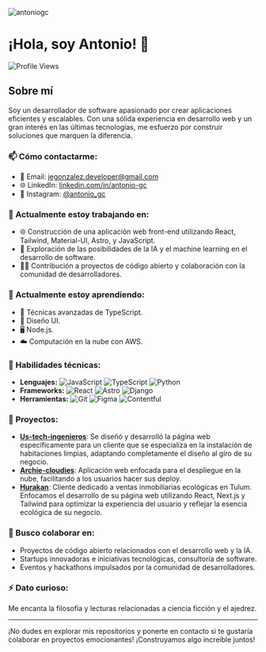 

![antoniogc](https://github.com/Antonio-GC/Antonio-GC/assets/46658342/94207dc4-12e4-4f11-b4cc-16801e5f28d8)

# ¡Hola, soy Antonio! 👋

![Profile Views](https://komarev.com/ghpvc/?username=Antonio-GC&color=blue)

## Sobre mí

Soy un desarrollador de software apasionado por crear aplicaciones eficientes y escalables. Con una sólida experiencia en desarrollo web y un gran interés en las últimas tecnologías, me esfuerzo por construir soluciones que marquen la diferencia.

### 📫 Cómo contactarme:
- 📧 Email: [jegonzalez.developer@gmail.com](mailto:jegonzalez.developer@gmail.com)
- 🌐 LinkedIn: [linkedin.com/in/antonio-gc](https://linkedin.com/in/antonio-gc)
- 📸 Instagram: [@antonio_gc](https://instagram.com/antonio_gc)

### 🔭 Actualmente estoy trabajando en:
- 🌐 Construcción de una aplicación web front-end utilizando React, Tailwind, Material-UI, Astro, y JavaScript.
- 🤖 Exploración de las posibilidades de la IA y el machine learning en el desarrollo de software.
- 👨‍💻 Contribución a proyectos de código abierto y colaboración con la comunidad de desarrolladores.

### 🌱 Actualmente estoy aprendiendo:
- 📘 Técnicas avanzadas de TypeScript.
- 🎨 Diseño UI.
- 🖥️ Node.js.
- ☁️ Computación en la nube con AWS.

### 💼 Habilidades técnicas:
- **Lenguajes:** ![JavaScript](https://img.shields.io/badge/-JavaScript-black?style=flat-square&logo=javascript) ![TypeScript](https://img.shields.io/badge/-TypeScript-blue?style=flat-square&logo=typescript) ![Python](https://img.shields.io/badge/-Python-yellow?style=flat-square&logo=python)
- **Frameworks:** ![React](https://img.shields.io/badge/-React-black?style=flat-square&logo=react) ![Astro](https://img.shields.io/badge/-Astro-black?style=flat-square&logo=astro) ![Django](https://img.shields.io/badge/-Django-green?style=flat-square&logo=django)
- **Herramientas:** ![Git](https://img.shields.io/badge/-Git-black?style=flat-square&logo=git) ![Figma](https://img.shields.io/badge/-Figma-black?style=flat-square&logo=figma) ![Contentful](https://img.shields.io/badge/-Contentful-black?style=flat-square&logo=contentful)

### 🚀 Proyectos:
- [**Us-tech-ingenieros**](https://www.us-tech.com.mx/es): Se diseñó y desarrolló la página web específicamente para un cliente que se especializa en la instalación de habitaciones limpias, adaptando completamente el diseño al giro de su negocio.
- [**Archie-cloudies**](https://www.cloudbuddies.io/): Aplicación web enfocada para el despliegue en la nube, facilitando a los usuarios hacer sus deploy.
- [**Hurakan**](https://www.hurakantulum.com/): Cliente dedicado a ventas inmobiliarias ecológicas en Tulum. Enfocamos el desarrollo de su página web utilizando React, Next.js y Tailwind para optimizar la experiencia del usuario y reflejar la esencia ecológica de su negocio.

### 👯 Busco colaborar en:
- Proyectos de código abierto relacionados con el desarrollo web y la IA.
- Startups innovadoras e iniciativas tecnológicas, consultoría de software.
- Eventos y hackathons impulsados por la comunidad de desarrolladores.

### ⚡ Dato curioso:
Me encanta la filosofía y lecturas relacionadas a ciencia ficción y el ajedrez.

---

¡No dudes en explorar mis repositorios y ponerte en contacto si te gustaría colaborar en proyectos emocionantes! ¡Construyamos algo increíble juntos!
